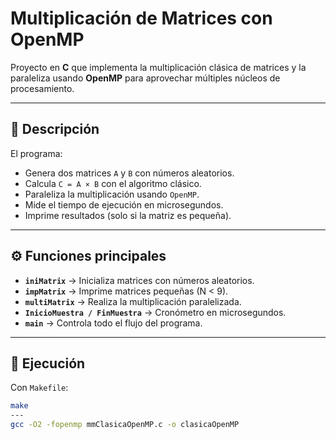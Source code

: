 # **Multiplicación de Matrices con OpenMP**

Proyecto en **C** que implementa la multiplicación clásica de matrices y la paraleliza usando **OpenMP** para aprovechar múltiples núcleos de procesamiento.

---

## **📌 Descripción**
El programa:
- Genera dos matrices `A` y `B` con números aleatorios.
- Calcula `C = A × B` con el algoritmo clásico.
- Paraleliza la multiplicación usando `OpenMP`.
- Mide el tiempo de ejecución en microsegundos.
- Imprime resultados (solo si la matriz es pequeña).

---

## **⚙️ Funciones principales**
- **`iniMatrix`** → Inicializa matrices con números aleatorios.  
- **`impMatrix`** → Imprime matrices pequeñas (N < 9).  
- **`multiMatrix`** → Realiza la multiplicación paralelizada.  
- **`InicioMuestra / FinMuestra`** → Cronómetro en microsegundos.  
- **`main`** → Controla todo el flujo del programa.  

---

## **🚀 Ejecución**
Con `Makefile`:
```bash
make
---
gcc -O2 -fopenmp mmClasicaOpenMP.c -o clasicaOpenMP



